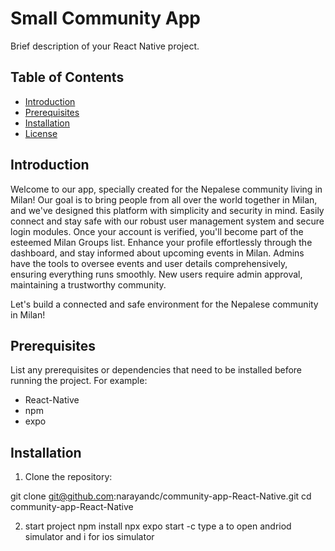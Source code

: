 # Small Community App 
Brief description of your React Native project.

## Table of Contents
- [Introduction](#introduction)
- [Prerequisites](#prerequisites)
- [Installation](#installation)
- [License](#license)

## Introduction

Welcome to our app, specially created for the Nepalese community living in Milan! Our goal is to bring people from all over the world together in Milan, and we've designed this platform with simplicity and security in mind. Easily connect and stay safe with our robust user management system and secure login modules. Once your account is verified, you'll become part of the esteemed Milan Groups list. Enhance your profile effortlessly through the dashboard, and stay informed about upcoming events in Milan. Admins have the tools to oversee events and user details comprehensively, ensuring everything runs smoothly. New users require admin approval, maintaining a trustworthy community. 

Let's build a connected and safe environment for the Nepalese community in Milan!

## Prerequisites

List any prerequisites or dependencies that need to be installed before running the project. For example:
- React-Native
- npm 
- expo

## Installation

1. Clone the repository:

git clone git@github.com:narayandc/community-app-React-Native.git
cd community-app-React-Native

2. start project
npm install
npx expo start -c
type a to open andriod simulator and i for ios simulator




